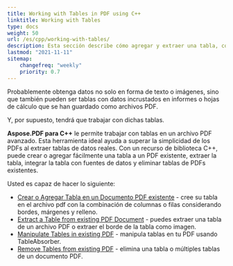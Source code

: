 ```yaml
---
title: Working with Tables in PDF using C++
linktitle: Working with Tables
type: docs
weight: 50
url: /es/cpp/working-with-tables/
description: Esta sección describe cómo agregar y extraer una tabla, cómo manipular e integrar una tabla usando la biblioteca C++.
lastmod: "2021-11-11"
sitemap:
    changefreq: "weekly"
    priority: 0.7
---
```


Probablemente obtenga datos no solo en forma de texto o imágenes, sino que también pueden ser tablas con datos incrustados en informes o hojas de cálculo que se han guardado como archivos PDF.

Y, por supuesto, tendrá que trabajar con dichas tablas.

**Aspose.PDF para C++** le permite trabajar con tablas en un archivo PDF avanzado. Esta herramienta ideal ayuda a superar la simplicidad de los PDFs al extraer tablas de datos reales. Con un recurso de biblioteca C++, puede crear o agregar fácilmente una tabla a un PDF existente, extraer la tabla, integrar la tabla con fuentes de datos y eliminar tablas de PDFs existentes.

Usted es capaz de hacer lo siguiente:

- [Crear o Agregar Tabla en un Documento PDF existente](/pdf/es/cpp/add-table-in-existing-pdf-document/) - cree su tabla en el archivo pdf con la combinación de columnas o filas considerando bordes, márgenes y relleno.
- [Extract a Table from existing PDF Document](/pdf/es/cpp/extract-table-from-existing-pdf-document/) - puedes extraer una tabla de un archivo PDF o extraer el borde de la tabla como imagen.
- [Manipulate Tables in existing PDF](/pdf/es/cpp/manipulate-tables-in-existing-pdf/) - manipula tablas en tu PDF usando TableAbsorber.
- [Remove Tables from existing PDF](/pdf/es/cpp/remove-tables-from-existing-pdf/) - elimina una tabla o múltiples tablas de un documento PDF.